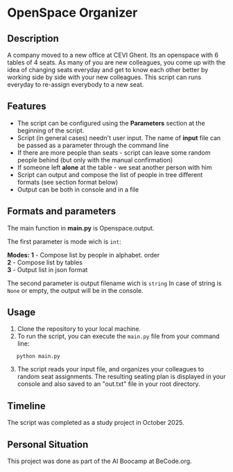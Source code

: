 # OpenSpace Organizer

## Description

A company moved to a new office at CEVI Ghent. Its an openspace with 6 tables of 4 seats. As many of you are new colleagues, you come up with the idea of changing seats everyday and get to know each other better by working side by side with your new colleagues. This script can runs everyday to re-assign everybody to a new seat.

## Features

- The script can be configured using the **Parameters** section at the beginning of the script.
- Script (in general cases) needn't user input. The name of  **input** file can be passed as a parameter through the command line
- If there are more people than seats - script can leave some random people behind (but only with the manual confirmation)
- If someone left **alone** at the table - we seat another person with him
- Script can output and compose the list of people in tree different formats (see section format below)
- Output can be both in console and in a file

## Formats and parameters

The main function in **main.py** is Openspace.output. 

The first parameter is mode wich is `int`:

**Modes:**
       **1** - Compose list by people in alphabet. order  
       **2** - Compose list by tables  
       **3** - Output list in json format  

The second parameter is output filename wich is `string`
In case of  string is `None` or empty, the output will be in the console.

## Usage

1. Clone the repository to your local machine.
2. To run the script, you can execute the `main.py` file from your command 	line:

```
   python main.py
```

3. The script reads your input file, and organizes your colleagues to random seat assignments. The resulting seating plan is displayed in your console and also saved to an "out.txt" file in your root directory. 

## Timeline

The script was completed as a study project in October 2025.

## Personal Situation
This project was done as part of the AI Boocamp at BeCode.org. 



